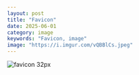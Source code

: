 ```yaml
---
layout: post
title: "Favicon"
date: 2025-06-01
category: image
keywords: "Favicon, image"
image: "https://i.imgur.com/vQBBlCs.jpeg"
---
```

<img src="https://i.imgur.com/vQBBlCs.jpeg" alt="favicon 32px">